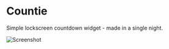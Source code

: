# Countie
Simple lockscreen countdown widget - made in a single night.

![Screenshot](https://github.com/hectorcarrion/Countie/blob/main/Screenshot%202022-11-24%20at%209.52.04%20PM.png "Screenshot")
